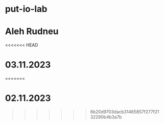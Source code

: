 # put-io-lab
# Aleh Rudneu
<<<<<<< HEAD
# 03.11.2023
=======



# 02.11.2023

>>>>>>> 6b20d9703dacb31465857f277f2132290b4b3a7b
